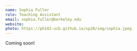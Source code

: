 ```yaml
---
name: Sophia Fuller
role: Teaching Assistant
email: sophia.fuller@berkeley.edu
website: 
photo: https://ph142-ucb.github.io/sp20/img/sophia.jpeg
---
```


Coming soon!
